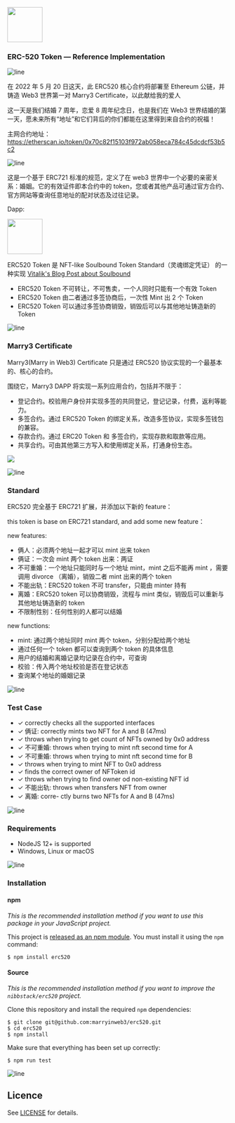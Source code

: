 <a href="https://github.com/marryinweb3/ERC520"><img src="https://www.marry3.love/ERC520-noborder.png" height="80" /></a>

### ERC-520 Token — Reference Implementation

![line](https://user-images.githubusercontent.com/897401/171048003-7b7adb40-9f72-4bfc-84de-e948892bf7f9.png)

在 2022 年 5 月 20 日这天，此 ERC520 核心合约将部署至 Ethereum 公链，并铸造 Web3 世界第一对 Marry3 Certificate，以此献给我的爱人

这一天是我们结婚 7 周年，恋爱 8 周年纪念日，也是我们在 Web3 世界结婚的第一天，愿未来所有“地址”和它们背后的你们都能在这里得到来自合约的祝福！

主网合约地址：https://etherscan.io/token/0x70c82f15103f972ab058eca784c45dcdcf53b5c2

![line](https://user-images.githubusercontent.com/897401/171048003-7b7adb40-9f72-4bfc-84de-e948892bf7f9.png)

这是一个基于 ERC721 标准的规范，定义了在 web3 世界中一个必要的亲密关系：婚姻。它的有效证件即本合约中的 token，您或者其他产品可通过官方合约、官方网站等查询任意地址的配对状态及过往记录。

Dapp:

<a href="https://marry3.love"><img src="https://www.marry3.love/logo-slogon.png" height="80" /></a>

ERC520 Token 是 NFT-like Soulbound Token Standard（灵魂绑定凭证） 的一种实现 [Vitalik's Blog Post about Soulbound](https://vitalik.ca/general/2022/01/26/soulbound.html)

- ERC520 Token 不可转让，不可售卖，一个人同时只能有一个有效 Token
- ERC520 Token 由二者通过多签协商后，一次性 Mint 出 2 个 Token
- ERC520 Token 可以通过多签协商销毁，销毁后可以与其他地址铸造新的 Token

![line](https://user-images.githubusercontent.com/897401/171048003-7b7adb40-9f72-4bfc-84de-e948892bf7f9.png)

### Marry3 Certificate

Marry3(Marry in Web3) Certificate 只是通过 ERC520 协议实现的一个最基本的、核心的合约。

围绕它，Marry3 DAPP 将实现一系列应用合约，包括并不限于：

- 登记合约。校验用户身份并实现多签的共同登记，登记记录，付费，返利等能力。
- 多签合约。通过 ERC520 Token 的绑定关系，改造多签协议，实现多签钱包的兼容。
- 存款合约。通过 ERC20 Token 和 多签合约，实现存款和取款等应用。
- 共享合约。可由其他第三方写入和使用绑定关系，打通身份生态。

<img src="[https://marry3.love/Marry3eco.png](https://user-images.githubusercontent.com/897401/171099294-40a83981-80e2-4907-9c6b-2209474c1779.png)"  />

![line](https://user-images.githubusercontent.com/897401/171048003-7b7adb40-9f72-4bfc-84de-e948892bf7f9.png)

### Standard

ERC520 完全基于 ERC721 扩展，并添加以下新的 feature：

this token is base on ERC721 standard, and add some new feature：

new features:

- 俩人：必须两个地址一起才可以 mint 出来 token
- 俩证：一次会 mint 两个 token 出来：两证
- 不可重婚：一个地址只能同时与一个地址 mint，mint 之后不能再 mint ，需要调用 divorce （离婚），销毁二者 mint 出来的两个 token
- 不能出轨：ERC520 token 不可 transfer，只能由 minter 持有
- 离婚：ERC520 token 可以协商销毁，流程与 mint 类似，销毁后可以重新与其他地址铸造新的 token
- 不限制性别：任何性别的人都可以结婚

new functions:

- mint: 通过两个地址同时 mint 两个 token，分别分配给两个地址
- 通过任何一个 token 都可以查询到两个 token 的具体信息
- 用户的结婚和离婚记录均记录在合约中，可查询
- 校验：传入两个地址校验是否在登记状态
- 查询某个地址的婚姻记录

![line](https://user-images.githubusercontent.com/897401/171048003-7b7adb40-9f72-4bfc-84de-e948892bf7f9.png)

### Test Case

- ✓ correctly checks all the supported interfaces
- ✓ 俩证: correctly mints two NFT for A and B (47ms)
- ✓ throws when trying to get count of NFTs owned by 0x0 address
- ✓ 不可重婚: throws when trying to mint nft second time for A
- ✓ 不可重婚: throws when trying to mint nft second time for B
- ✓ throws when trying to mint NFT to 0x0 address
- ✓ finds the correct owner of NFToken id
- ✓ throws when trying to find owner od non-existing NFT id
- ✓ 不能出轨: throws when transfers NFT from owner
- ✓ 离婚: corre- ctly burns two NFTs for A and B (47ms)

![line](https://user-images.githubusercontent.com/897401/171048003-7b7adb40-9f72-4bfc-84de-e948892bf7f9.png)

### Requirements

- NodeJS 12+ is supported
- Windows, Linux or macOS

![line](https://user-images.githubusercontent.com/897401/171048003-7b7adb40-9f72-4bfc-84de-e948892bf7f9.png)

### Installation

#### npm

_This is the recommended installation method if you want to use this package in your JavaScript project._

This project is [released as an npm module](https://www.npmjs.com/package/erc520). You must install it using the `npm` command:

```
$ npm install erc520
```

#### Source

_This is the recommended installation method if you want to improve the `nibbstack/erc520` project._

Clone this repository and install the required `npm` dependencies:

```
$ git clone git@github.com:marryinweb3/erc520.git
$ cd erc520
$ npm install
```

Make sure that everything has been set up correctly:

```
$ npm run test
```

![line](https://user-images.githubusercontent.com/897401/171048003-7b7adb40-9f72-4bfc-84de-e948892bf7f9.png)

## Licence

See [LICENSE](./LICENSE) for details.
